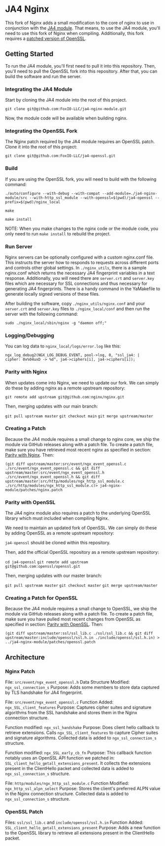 # JA4 Nginx

This fork of Nginx adds a small modification to the core of nginx to use in conjunction with the [JA4 module](https://github.com/FoxIO-LLC/ja4-nginx-module). That means, to use the JA4 module, you'll need to use this fork of Nginx when compiling. Additionally, this fork requires a [patched version of OpenSSL](https://github.com/FoxIO-LLC/ja4-openssl).

## Getting Started

To run the JA4 module, you'll first need to pull it into this repository. Then, you'll need to pull the OpenSSL fork into this repository. After that, you can build the software and run the server.

### Integrating the JA4 Module

Start by cloning the JA4 module into the root of this project.

`git clone git@github.com:FoxIO-LLC/ja4-nginx-module.git`

Now, the module code will be available when building nginx.

### Integrating the OpenSSL Fork

The Nginx patch required by the JA4 module requires an OpenSSL patch.
Clone it into the root of this project:

`git clone git@github.com:FoxIO-LLC/ja4-openssl.git`

### Build

If you are using the OpenSSL fork, you will need to build with the following command:

`./auto/configure --with-debug --with-compat --add-module=./ja4-nginx-module/src --with-http_ssl_module --with-openssl=$(pwd)/ja4-openssl --prefix=$(pwd)/nginx_local`

`make`

`make install`

NOTE:
When you make changes to the nginx code or the module code, you only need to run `make install` to rebuild the project.

### Run Server

Nginx servers can be optionally configured with a custom nginx.conf file. This instructs the server how to responds to requests across different ports and controls other global settings. In `./nginx_utils`, there is a sample nginx.conf which returns the necessary JA4 fingerprint variables in a text response. Additionally, you will need there are `server.crt` and `server.key` files which are necessary for SSL connections and thus necessary for generating JA4 fingerprints. There is a handy command in the YaMakefile to generate locally signed versions of these files.

After building the software, copy `./nginx_utils/nginx.conf` and your `server.crt` and `server.key` files to `./nginx_local/conf` and then run the server with the following command:

`sudo ./nginx_local/sbin/nginx -g "daemon off;"`

### Logging/Debugging

You can log data to `nginx_local/logs/error.log` like this:

`ngx_log_debug2(NGX_LOG_DEBUG_EVENT, pool->log, 0, "ssl_ja4: |    cipher: 0x%04uxD -> %d", ja4->ciphers[i], ja4->ciphers[i]);`

### Parity with Nginx

When updates come into Nginx, we need to update our fork. We can simply do these by adding nginx as a remote upstream repository:

`git remote add upstream git@github.com:nginx/nginx.git`

Then, merging updates with our main branch:

`git pull upstream master`
`git checkout main`
`git merge upstream/master`

### Creating a Patch

Because the JA4 module requires a small change to nginx core, we ship the module via GitHub releases along with a patch file. To create a patch file, make sure you have retrieved most recent nginx as specified in section: [Parity with Nginx](#parity-with-nginx). Then:

`(git diff upstream/master:src/event/ngx_event_openssl.c ./src/event/ngx_event_openssl.c && git diff upstream/master:src/event/ngx_event_openssl.h ./src/event/ngx_event_openssl.h && git diff upstream/master:src/http/modules/ngx_http_ssl_module.c ./src/http/modules/ngx_http_ssl_module.c)> ja4-nginx-module/patches/nginx.patch`

### Parity with OpenSSL

The JA4 nginx module also requires a patch to the underlying OpenSSL library which must included when compiling Nginx.

We need to maintain an updated fork of OpenSSL. We can simply do these by adding OpenSSL as a remote upstream repository:

`ja4-openssl` should be cloned within this repository.

Then, add the official OpenSSL repository as a remote upstream repository:

`cd ja4-openssl`
`git remote add upstream git@github.com:openssl/openssl.git`

Then, merging updates with our master branch:

`git pull upstream master`
`git checkout master`
`git merge upstream/master`

### Creating a Patch for OpenSSL

Because the JA4 module requires a small change to OpenSSL, we ship the module via GitHub releases along with a patch file. To create a patch file, make sure you have pulled most recent changes from OpenSSL as specified in section: [Parity with OpenSSL](#parity-with-openssl). Then:

`(git diff upstream/master:ssl/ssl_lib.c ./ssl/ssl_lib.c && git diff upstream/master:include/openssl/ssl.h.in ./include/openssl/ssl.h.in) > ../ja4-nginx-module/patches/openssl.patch`

## Architecture

### Nginx Patch

File: `src/event/ngx_event_openssl.h`
Data Structure Modified: `ngx_ssl_connection_s`
Purpose: Adds some members to store data captured by TLS handshake for JA4 fingerprint.

File: `src/event/ngx_event_openssl.c`
Function Added: `ngx_SSL_client_features`
Purpose: Captures cipher suites and signature algorithms from the SSL handshake and stores them in the Nginx connection structure.

Function modified: `ngx_ssl_handshake`
Purpose: Does client hello callback to retrieve extensions. Calls `ngx_SSL_client_features` to capture Cipher suites and signature algorithms. Collected data is added to `ngx_ssl_connection_s` structure.

Function modified: `ngx_SSL_early_cb_fn`
Purpose: This callback function notably uses an OpenSSL API function we patched in: `SSL_client_hello_getall_extensions_present`. It collects the extensions present in the ClientHello packet and collected data is added to `ngx_ssl_connection_s` structure.

File: `http/modules/ngx_http_ssl_module.c`
Function Modified: `ngx_http_ssl_alpn_select`
Purpose: Stores the client's preferred ALPN value in the Nginx connection structure. Collected data is added to `ngx_ssl_connection_s` structure.

### OpenSSL Patch

Files: `ssl/ssl_lib.c` and `include/openssl/ssl.h.in`
Function Added: `SSL_client_hello_getall_extensions_present`
Purpose: Adds a new function to the OpenSSL library to retrieve all extensions present in the ClientHello packet.